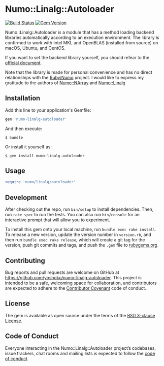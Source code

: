 # Numo::Linalg::Autoloader

[![Build Status](https://travis-ci.org/yoshoku/numo-linalg-autoloader.svg?branch=master)](https://travis-ci.org/yoshoku/numo-linalg-autoloader)
[![Gem Version](https://badge.fury.io/rb/numo-linalg-autoloader.svg)](https://badge.fury.io/rb/numo-linalg-autoloader)

Numo::Linalg::Autoloader is a module that has a method loading backend libraries automatically
according to an execution environment.
The library is confirmed to work with Intel MKL and OpenBLAS (installed from source)
on macOS, Ubuntu, and CentOS.

If you want to set the backend library yourself,
you should refear to the [official document](https://github.com/ruby-numo/linalg/blob/master/doc/select-backend.md).

Note that the library is made for personal convenience and has no direct relationships with
the [Ruby/Numo](https://github.com/ruby-numo/numo/blob/master/README.md) project.
I would like to express my gratitude to the authors of
[Numo::NArray](https://rubygems.org/gems/numo-narray) and
[Numo::Linalg](https://rubygems.org/gems/numo-linalg).

## Installation

Add this line to your application's Gemfile:

```ruby
gem 'numo-linalg-autoloader'
```

And then execute:

    $ bundle

Or install it yourself as:

    $ gem install numo-linalg-autoloader

## Usage

```ruby
require 'numo/linalg/autoloader'
```

## Development

After checking out the repo, run `bin/setup` to install dependencies. Then,
run `rake spec` to run the tests. You can also run `bin/console` for an interactive prompt that
will allow you to experiment.

To install this gem onto your local machine, run `bundle exec rake install`.
To release a new version, update the version number in `version.rb`,
and then run `bundle exec rake release`, which will create a git tag for the version,
push git commits and tags, and push the `.gem` file to [rubygems.org](https://rubygems.org).

## Contributing

Bug reports and pull requests are welcome on GitHub at https://github.com/yoshoku/numo-linalg-autoloader.
This project is intended to be a safe, welcoming space for collaboration,
and contributors are expected to adhere to the [Contributor Covenant](http://contributor-covenant.org) code of conduct.

## License

The gem is available as open source under the terms of the [BSD 3-clause License](https://opensource.org/licenses/BSD-3-Clause).

## Code of Conduct

Everyone interacting in the Numo::Linalg::Autoloader project’s codebases, issue trackers,
chat rooms and mailing lists is expected to follow the [code of conduct](https://github.com/yoshoku/numo-linalg-autoloader/blob/master/CODE_OF_CONDUCT.md).
